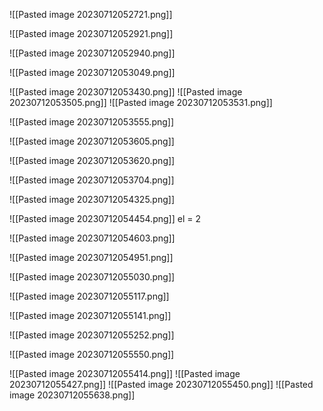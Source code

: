 ![[Pasted image 20230712052721.png]]

![[Pasted image 20230712052921.png]]


![[Pasted image 20230712052940.png]]

![[Pasted image 20230712053049.png]]

![[Pasted image 20230712053430.png]]
![[Pasted image 20230712053505.png]]
![[Pasted image 20230712053531.png]]

![[Pasted image 20230712053555.png]]


![[Pasted image 20230712053605.png]]


![[Pasted image 20230712053620.png]]


![[Pasted image 20230712053704.png]]

![[Pasted image 20230712054325.png]]

![[Pasted image 20230712054454.png]]
el = 2

![[Pasted image 20230712054603.png]]

![[Pasted image 20230712054951.png]]

![[Pasted image 20230712055030.png]]

![[Pasted image 20230712055117.png]]

![[Pasted image 20230712055141.png]]

![[Pasted image 20230712055252.png]]

![[Pasted image 20230712055550.png]]

![[Pasted image 20230712055414.png]]
![[Pasted image 20230712055427.png]]
![[Pasted image 20230712055450.png]]
![[Pasted image 20230712055638.png]]




